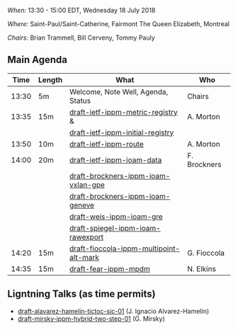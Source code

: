*When:* 13:30 - 15:00 EDT, Wednesday 18 July 2018

*Where:* 	Saint-Paul/Saint-Catherine, Fairmont The Queen Elizabeth, Montreal

*Chairs:* Brian Trammell, Bill Cerveny, Tommy Pauly

## Main Agenda

| Time    | Length | What                                   | Who           |
|---------|--------|----------------------------------------|---------------|
| 13:30   | 5m    | Welcome, Note Well, Agenda, Status     | Chairs        |
| 13:35   | 15m    | [draft-ietf-ippm-metric-registry][1] & | A. Morton     |
|         |        | [draft-ietf-ippm-initial-registry][2]  |       |
| 13:50   | 10m    | [draft-ietf-ippm-route][3]             | A. Morton     |
| 14:00   | 20m    | [draft-ietf-ippm-ioam-data][6]         | F. Brockners  |
|         |        | [draft-brockners-ippm-ioam-vxlan-gpe][7]        |      |
|         |        | [draft-brockners-ippm-ioam-geneve][8]        |      |
|         |        | [draft-weis-ippm-ioam-gre][9]        |     |
|         |        | [draft-spiegel-ippm-ioam-rawexport][10]        |      |
| 14:20   | 15m    | [draft-fioccola-ippm-multipoint-alt-mark][11]         | G. Fioccola  |
| 14:35   | 15m    | [draft-fear-ippm-mpdm][12]         | N. Elkins  |

## Ligntning Talks (as time permits)

- [draft-alavarez-hamelin-tictoc-sic-01][13] (J. Ignacio Alvarez-Hamelin)
- [draft-mirsky-ippm-hybrid-two-step-01][14] (G. Mirsky)

[1]: https://tools.ietf.org/html/draft-ietf-ippm-metric-registry
[2]: https://tools.ietf.org/html/draft-ietf-ippm-initial-registry
[3]: https://tools.ietf.org/html/draft-ietf-ippm-route
[4]: https://tools.ietf.org/html/draft-ietf-ippm-stamp
[5]: https://tools.ietf.org/html/draft-ietf-ippm-stamp-yang
[6]: https://tools.ietf.org/html/draft-ietf-ippm-ioam-data
[7]: https://tools.ietf.org/html/draft-brockners-ippm-ioam-vxlan-gpe
[8]: https://tools.ietf.org/html/draft-brockners-ippm-ioam-geneve
[9]: https://tools.ietf.org/html/draft-weis-ippm-ioam-gre
[10]: https://tools.ietf.org/html/draft-spiegel-ippm-ioam-rawexport
[11]: https://tools.ietf.org/html/draft-fioccola-ippm-multipoint-alt-mark
[12]: https://tools.ietf.org/html/draft-fear-ippm-mpdm
[13]: https://tools.ietf.org/html/draft-alavarez-hamelin-tictoc-sic-01
[14]: https://tools.ietf.org/html/draft-mirsky-ippm-hybrid-two-step-01